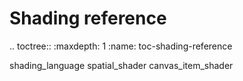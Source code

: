 Shading reference
=================

.. toctree::
   :maxdepth: 1
   :name: toc-shading-reference

   shading_language
   spatial_shader
   canvas_item_shader

